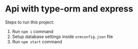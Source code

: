 # Api with type-orm and express

Steps to run this project:

1. Run `npm i` command
2. Setup database settings inside `ormconfig.json` file
3. Run `npm start` command



 